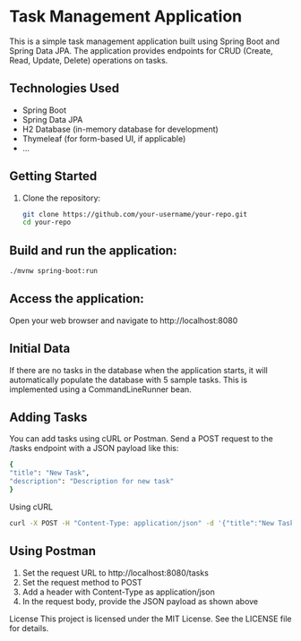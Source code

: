 # Task Management Application

This is a simple task management application built using Spring Boot and Spring Data JPA. The application provides endpoints for CRUD (Create, Read, Update, Delete) operations on tasks.

## Technologies Used

- Spring Boot
- Spring Data JPA
- H2 Database (in-memory database for development)
- Thymeleaf (for form-based UI, if applicable)
- ...

## Getting Started

1. Clone the repository:

   ```bash
   git clone https://github.com/your-username/your-repo.git
   cd your-repo
   ```

## Build and run the application:
```bash
./mvnw spring-boot:run
```

## Access the application:

Open your web browser and navigate to http://localhost:8080

## Initial Data
If there are no tasks in the database when the application starts, it will automatically populate the database with 5 sample tasks. This is implemented using a CommandLineRunner bean.

## Adding Tasks
You can add tasks using cURL or Postman. Send a POST request to the /tasks endpoint with a JSON payload like this:
```bash
{
"title": "New Task",
"description": "Description for new task"
}
```
Using cURL

```bash
curl -X POST -H "Content-Type: application/json" -d '{"title":"New Task", "description":"Description for new task"}' http://localhost:8080/tasks
```

## Using Postman
1. Set the request URL to http://localhost:8080/tasks
2. Set the request method to POST
3. Add a header with Content-Type as application/json
4. In the request body, provide the JSON payload as shown above

License
This project is licensed under the MIT License. See the LICENSE file for details.